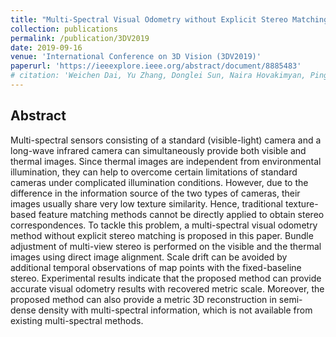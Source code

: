 ```yaml
---
title: "Multi-Spectral Visual Odometry without Explicit Stereo Matching"
collection: publications
permalink: /publication/3DV2019
date: 2019-09-16
venue: 'International Conference on 3D Vision (3DV2019)'
paperurl: 'https://ieeexplore.ieee.org/abstract/document/8885483'
# citation: 'Weichen Dai, Yu Zhang, Donglei Sun, Naira Hovakimyan, Ping Li'
---
```


## Abstract

Multi-spectral sensors consisting of a standard (visible-light) camera and a long-wave infrared camera can simultaneously provide both visible and thermal images. Since thermal images are independent from environmental illumination, they can help to overcome certain limitations of standard cameras under complicated illumination conditions. However, due to the difference in the information source of the two types of cameras, their images usually share very low texture similarity. Hence, traditional texture-based feature matching methods cannot be directly applied to obtain stereo correspondences. To tackle this problem, a multi-spectral visual odometry method without explicit stereo matching is proposed in this paper. Bundle adjustment of multi-view stereo is performed on the visible and the thermal images using direct image alignment. Scale drift can be avoided by additional temporal observations of map points with the fixed-baseline stereo. Experimental results indicate that the proposed method can provide accurate visual odometry results with recovered metric scale. Moreover, the proposed method can also provide a metric 3D reconstruction in semi-dense density with multi-spectral information, which is not available from existing multi-spectral methods.
